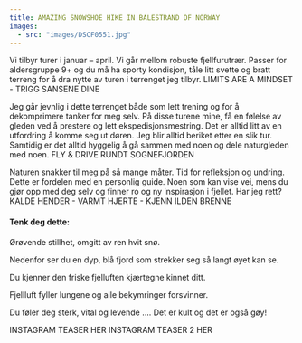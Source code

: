 ```yaml
---
title: AMAZING SNOWSHOE HIKE IN BALESTRAND OF NORWAY
images: 
  - src: "images/DSCF0551.jpg"
---
```



Vi tilbyr turer i januar – april. Vi går mellom robuste fjellfurutrær. Passer for aldersgruppe 9+ og du må ha sporty kondisjon, tåle litt svette og bratt terreng for å dra nytte av turen i terrenget jeg tilbyr.
L﻿IMITS ARE A MINDSET - TRIGG SANSENE DINE

Jeg går jevnlig i dette terrenget både som lett trening og for å dekomprimere tanker for meg selv. På disse turene mine, få en følelse av gleden ved å prestere og lett ekspedisjonsmestring. Det er alltid litt av en utfordring å komme seg ut døren. Jeg blir alltid beriket etter en slik tur. Samtidig er det alltid hyggelig å gå sammen med noen og dele naturgleden med noen.
FLY & DRIVE RUNDT SOGNEFJORDEN

Naturen snakker til meg på så mange måter. Tid for refleksjon og undring. Dette er fordelen med en personlig guide. Noen som kan vise vei, mens du gjør opp med deg selv og finner ro og ny inspirasjon i fjellet. Har jeg rett?
K﻿ALDE HENDER - VARMT HJERTE - KJENN ILDEN BRENNE

#### Tenk deg dette:

Ørøvende stillhet, omgitt av ren hvit snø.

Nedenfor ser du en dyp, blå fjord som strekker seg så langt øyet kan se.

Du kjenner den friske fjelluften kjærtegne kinnet ditt.

Fjellluft fyller lungene og alle bekymringer forsvinner.

Du føler deg sterk, vital og levende …. Det er kult og det er også gøy!

I﻿NSTAGRAM TEASER HER INSTAGRAM TEASER 2 HER
